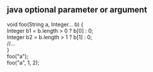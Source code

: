 ## java optional parameter or argument
void foo(String a, Integer... b) {  
    Integer b1 = b.length > 0 ? b[0] : 0;  
    Integer b2 = b.length > 1 ? b[1] : 0;  
    //...  
}  
foo("a");  
foo("a", 1, 2);  